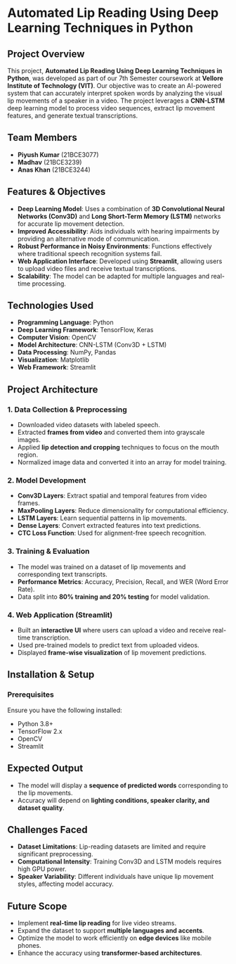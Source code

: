 # Automated Lip Reading Using Deep Learning Techniques in Python

## Project Overview

This project, **Automated Lip Reading Using Deep Learning Techniques in Python**, was developed as part of our 7th Semester coursework at **Vellore Institute of Technology (VIT)**. Our objective was to create an AI-powered system that can accurately interpret spoken words by analyzing the visual lip movements of a speaker in a video. The project leverages a **CNN-LSTM** deep learning model to process video sequences, extract lip movement features, and generate textual transcriptions.

## Team Members

- **Piyush Kumar** (21BCE3077)
- **Madhav** (21BCE3239)
- **Anas Khan** (21BCE3244)

## Features & Objectives

- **Deep Learning Model**: Uses a combination of **3D Convolutional Neural Networks (Conv3D)** and **Long Short-Term Memory (LSTM)** networks for accurate lip movement detection.
- **Improved Accessibility**: Aids individuals with hearing impairments by providing an alternative mode of communication.
- **Robust Performance in Noisy Environments**: Functions effectively where traditional speech recognition systems fail.
- **Web Application Interface**: Developed using **Streamlit**, allowing users to upload video files and receive textual transcriptions.
- **Scalability**: The model can be adapted for multiple languages and real-time processing.

## Technologies Used

- **Programming Language**: Python
- **Deep Learning Framework**: TensorFlow, Keras
- **Computer Vision**: OpenCV
- **Model Architecture**: CNN-LSTM (Conv3D + LSTM)
- **Data Processing**: NumPy, Pandas
- **Visualization**: Matplotlib
- **Web Framework**: Streamlit

## Project Architecture

### 1. Data Collection & Preprocessing

- Downloaded video datasets with labeled speech.
- Extracted **frames from video** and converted them into grayscale images.
- Applied **lip detection and cropping** techniques to focus on the mouth region.
- Normalized image data and converted it into an array for model training.

### 2. Model Development

- **Conv3D Layers**: Extract spatial and temporal features from video frames.
- **MaxPooling Layers**: Reduce dimensionality for computational efficiency.
- **LSTM Layers**: Learn sequential patterns in lip movements.
- **Dense Layers**: Convert extracted features into text predictions.
- **CTC Loss Function**: Used for alignment-free speech recognition.

### 3. Training & Evaluation

- The model was trained on a dataset of lip movements and corresponding text transcripts.
- **Performance Metrics**: Accuracy, Precision, Recall, and WER (Word Error Rate).
- Data split into **80% training and 20% testing** for model validation.

### 4. Web Application (Streamlit)

- Built an **interactive UI** where users can upload a video and receive real-time transcription.
- Used pre-trained models to predict text from uploaded videos.
- Displayed **frame-wise visualization** of lip movement predictions.

## Installation & Setup

### Prerequisites

Ensure you have the following installed:

- Python 3.8+
- TensorFlow 2.x
- OpenCV
- Streamlit

## Expected Output

- The model will display a **sequence of predicted words** corresponding to the lip movements.
- Accuracy will depend on **lighting conditions, speaker clarity, and dataset quality**.

## Challenges Faced

- **Dataset Limitations**: Lip-reading datasets are limited and require significant preprocessing.
- **Computational Intensity**: Training Conv3D and LSTM models requires high GPU power.
- **Speaker Variability**: Different individuals have unique lip movement styles, affecting model accuracy.

## Future Scope

- Implement **real-time lip reading** for live video streams.
- Expand the dataset to support **multiple languages and accents**.
- Optimize the model to work efficiently on **edge devices** like mobile phones.
- Enhance the accuracy using **transformer-based architectures**.
